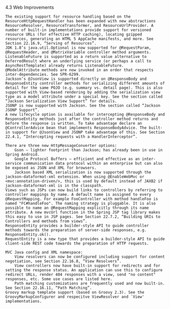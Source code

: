 4.3 Web Improvements

    The existing support for resource handling based on the ResourceHttpRequestHandler has been expanded with new abstractions ResourceResolver, ResourceTransformer, and ResourceUrlProvider. A number of built-in implementations provide support for versioned resource URLs (for effective HTTP caching), locating gzipped resources, generating an HTML 5 AppCache manifests, and more. See Section 22.16.9, “Serving of Resources”.
    JDK 1.8’s java.util.Optional is now supported for @RequestParam, @RequestHeader, and @MatrixVariable controller method arguments.
    ListenableFuture is supported as a return value alternative to DeferredResult where an underlying service (or perhaps a call to AsyncRestTemplate) already returns ListenableFuture.
    @ModelAttribute methods are now invoked in an order that respects inter-dependencies. See SPR-6299.
    Jackson’s @JsonView is supported directly on @ResponseBody and ResponseEntity controller methods for serializing different amounts of detail for the same POJO (e.g. summary vs. detail page). This is also supported with View-based rendering by adding the serialization view type as a model attribute under a special key. See the section called “Jackson Serialization View Support” for details.
    JSONP is now supported with Jackson. See the section called “Jackson JSONP Support”.
    A new lifecycle option is available for intercepting @ResponseBody and ResponseEntity methods just after the controller method returns and before the response is written. To take advantage declare an @ControllerAdvice bean that implements ResponseBodyAdvice. The built-in support for @JsonView and JSONP take advantage of this. See Section 22.4.1, “Intercepting requests with a HandlerInterceptor”.

    There are three new HttpMessageConverter options:
        Gson — lighter footprint than Jackson; has already been in use in Spring Android.
        Google Protocol Buffers — efficient and effective as an inter-service communication data protocol within an enterprise but can also be exposed as JSON and XML for browsers.
        Jackson based XML serialization is now supported through the jackson-dataformat-xml extension. When using @EnableWebMvc or <mvc:annotation-driven/>, this is used by default instead of JAXB2 if jackson-dataformat-xml is in the classpath. 
    Views such as JSPs can now build links to controllers by referring to controller mappings by name. A default name is assigned to every @RequestMapping. For example FooController with method handleFoo is named "FC#handleFoo". The naming strategy is pluggable. It is also possible to name an @RequestMapping explicitly through its name attribute. A new mvcUrl function in the Spring JSP tag library makes this easy to use in JSP pages. See Section 22.7.2, “Building URIs to Controllers and methods from views”.
    ResponseEntity provides a builder-style API to guide controller methods towards the preparation of server-side responses, e.g. ResponseEntity.ok().
    RequestEntity is a new type that provides a builder-style API to guide client-side REST code towards the preparation of HTTP requests.

    MVC Java config and XML namespace:
        View resolvers can now be configured including support for content negotiation, see Section 22.16.8, “View Resolvers”.
        View controllers now have built-in support for redirects and for setting the response status. An application can use this to configure redirect URLs, render 404 responses with a view, send "no content" responses, etc. Some use cases are listed here.
        Path matching customizations are frequently used and now built-in. See Section 22.16.11, “Path Matching”. 
    Groovy markup template support (based on Groovy 2.3). See the GroovyMarkupConfigurer and respecitve ViewResolver and `View' implementations. 